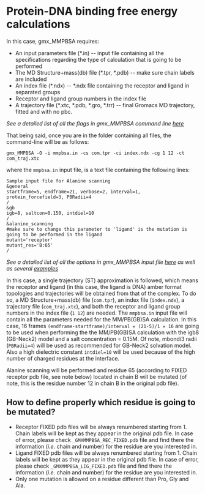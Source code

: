 # Protein-DNA binding free energy calculations
In this case, gmx_MMPBSA requires:

* An input parameters file (*.in) -- input file containing all the specifications regarding the type of calculation that
is going to be performed
* The MD Structure+mass(db) file (*.tpr, *.pdb) -- make sure chain labels are included
* An index file (*.ndx) -- *.ndx file containing the receptor and ligand in separated groups
* Receptor and ligand group numbers in the index file
* A trajectory file (*.xtc, *.pdb, *.gro, *.trr) -- final Gromacs MD trajectory, fitted and with no pbc.

_See a detailed list of all the flags in gmx_MMPBSA command line [here](https://github.com/Valdes-Tresanco-MS/GMX-MMPBSA#calling-gmx_mmpbsa-from-the-command-line)_

That being said, once you are in the folder containing all files, the command-line will be as follows:

    gmx_MMPBSA -O -i mmpbsa.in -cs com.tpr -ci index.ndx -cg 1 12 -ct com_traj.xtc

where the `mmpbsa.in` input file, is a text file containing the following lines:

```
Sample input file for Alanine scanning
&general
startframe=5, endframe=21, verbose=2, interval=1,
protein_forcefield=3, PBRadii=4
/
&gb
igb=8, saltcon=0.150, intdiel=10
/
&alanine_scanning
#make sure to change this parameter to 'ligand' is the mutation is going to be performed in the ligand
mutant='receptor'
mutant_res='B:65'
/
```

_See a detailed list of all the options in gmx_MMPBSA input file [here](https://github.com/Valdes-Tresanco-MS/GMX-MMPBSA#the-input-file) 
as well as several [examples](https://github.com/Valdes-Tresanco-MS/GMX-MMPBSA#sample-input-files)_

In this case, a single trajectory (ST) approximation is followed, which means the receptor and ligand (in this case, the 
ligand is DNA) amber format topologies and trajectories will be obtained from that of the complex. To 
do so, a MD Structure+mass(db) file (`com.tpr`), an index file (`index.ndx`), a trajectory file (`com_traj.xtc`), and
both the receptor and ligand group numbers in the index file (`1 12`) are needed. The `mmpbsa.in` input file will contain
all the parameters needed for the MM/PB(GB)SA calculation. In this case, 16 frames `(endframe-startframe)/interval = (21-5)/1 = 16`
are going to be used when performing the the MM/PB(GB)SA calculation with the igb8 (GB-Neck2) model and a salt 
concentration = 0.15M. Of note, mbondi3 radii (`PBRadii=4`) will be used as recommended for GB-Neck2 solvation model. 
Also a high dielectric constant `intdiel=10` will be used because of the high number of charged residues at the interface.

Alanine scanning will be performed and residue 65 (according to FIXED receptor pdb file, see note below) located in 
chain B will be mutated (of note, this is the residue number 12 in chain B in the original pdb file).

## How to define properly which residue is going to be mutated?

* Receptor FIXED pdb files will be always renumbered starting from 1. Chain labels will be kept as they appear in the 
original pdb file. In case of error, please check `_GMXMMPBSA_REC_FIXED.pdb` file and find there the information
(_i.e._ chain and number) for the residue are you interested in.
* Ligand FIXED pdb files will be always renumbered starting from 1. Chain labels will be kept as they appear in the 
original pdb file. In case of error, please check `_GMXMMPBSA_LIG_FIXED.pdb` file and find there the information
(_i.e._ chain and number) for the residue are you interested in.
* Only one mutation is allowed on a residue different than Pro, Gly and Ala.
